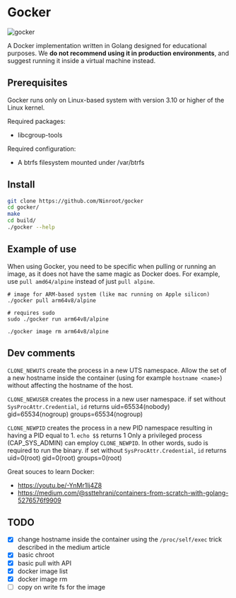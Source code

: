 # Gocker

![gocker](https://user-images.githubusercontent.com/11426226/212131970-c8f78c2c-3441-44d9-bffb-07793f145e87.png)

A Docker implementation written in Golang designed for educational purposes. We __do not recommend using it in production environments__, and suggest running it inside a virtual machine instead.

## Prerequisites

Gocker runs only on Linux-based system with version 3.10 or higher of the Linux kernel.

Required packages:
- libcgroup-tools

Required configuration:
- A btrfs filesystem mounted under /var/btrfs

## Install

```bash
git clone https://github.com/Ninroot/gocker
cd gocker/
make
cd build/
./gocker --help
```

## Example of use

When using Gocker, you need to be specific when pulling or running an image, as it does not have the same magic as Docker does. For example, use `pull amd64/alpine` instead of just `pull alpine`.

```shell
# image for ARM-based system (like mac running on Apple silicon)
./gocker pull arm64v8/alpine

# requires sudo
sudo ./gocker run arm64v8/alpine

./gocker image rm arm64v8/alpine
```

## Dev comments

`CLONE_NEWUTS` create the process in a new UTS namespace.
Allow the set of a new hostname inside the container (using for example `hostname <name>`) without affecting the hostname of the host.

`CLONE_NEWUSER` creates the process in a new user namespace.
if set without `SysProcAttr.Credential`, `id` returns uid=65534(nobody) gid=65534(nogroup) groups=65534(nogroup)

`CLONE_NEWPID` creates the process in a new PID namespace resulting in having a PID equal to 1.
`echo $$` returns 1
Only a privileged process (CAP_SYS_ADMIN) can employ `CLONE_NEWPID`. In other words, sudo is required to run the binary.
if set without `SysProcAttr.Credential`, `id` returns uid=0(root) gid=0(root) groups=0(root)

Great souces to learn Docker:
- https://youtu.be/-YnMr1lj4Z8
- https://medium.com/@ssttehrani/containers-from-scratch-with-golang-5276576f9909

## TODO
- [x] change hostname inside the container using the `/proc/self/exec` trick described in the medium article
- [x] basic chroot
- [x] basic pull with API
- [x] docker image list
- [x] docker image rm
- [ ] copy on write fs for the image 